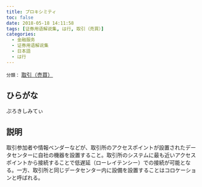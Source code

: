 ```yaml
---
title: プロキシミティ
toc: false
date: 2018-05-18 14:11:58
tags: [证券用语解说集, は行, 取引（売買）]
categories:
  - 金融服务
  - 证券用语解说集
  - 日本語
  - は行
---
```


`分類：` [取引（売買）](/tags/取引（売買）/)

## ひらがな

ぷろきしみてぃ

## 説明

取引参加者や情報ベンダーなどが、取引所のアクセスポイントが設置されたデータセンターに自社の機器を設置すること。取引所のシステムに最も近いアクセスポイントから接続することで低遅延（ローレイテンシー）での接続が可能となる。一方、取引所と同じデータセンター内に設備を設置することはコロケーションと呼ばれる。
